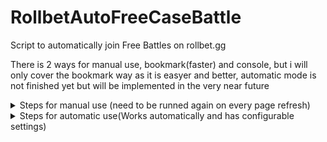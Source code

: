 # RollbetAutoFreeCaseBattle
Script to automatically join Free Battles on rollbet.gg

There is 2 ways for manual use, bookmark(faster) and console, but i will only cover the bookmark way as it is easyer and better,
automatic mode is not finished yet but will be implemented in the very near future

<details>
  
  <summary>Steps for manual use (need to be runned again on every page refresh)</summary>
    
  # You just need to crate a bookmark, set the name to something like "autoFreeBattle" (your choice, it doesnt matter) and then set the URL of the bookmark you created to a code here below. (make sure to copy all or it wont work)
  ```
  javascript:eval(eval(await(await fetch('https://raw.githubusercontent.com/itaplyr/RollbetAutoFreeCaseBattle/refs/heads/main/script')).text()))
  ```

</details>

<details>

  <summary>Steps for automatic use(Works automatically and has configurable settings)</summary>
  
  # There is no automatic mode for now, but you can install tampermonkey as it will be available on that platform

</details>
